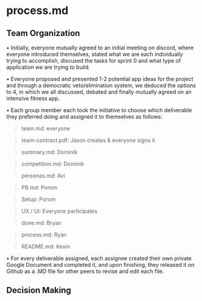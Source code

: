 # process.md

## Team Organization

• Initially, everyone mutually agreed to an initial meeting on discord, where everyone introduced themselves, stated what we are each individually trying to  accomplish,   discused the tasks for sprint 0 and what type of application we are trying to build. 

• Everyone proposed and presented 1-2 potential app ideas for the project and through a democratic veto/elimination system, we deduced the options to 4, in which we all   discussed, debated and finally mutually agreed on an intensive fitness app.

• Each group member each took the initiative to choose which deliverable they preferred doing and assigned it to themselves as follows:  

> team.md: everyone 

> team-contract.pdf: Jason creates & everyone signs it

> summary.md: Dominik

> competition.md: Dominik 

> personas.md: Avi

> PB.md: Porom

> Setup: Porom

> UX / UI: Everyone participates

> done.md: Bryan 

> process.md: Ryan

> README.md: Kevin 

• For every deliverable assigned, each assignee created their own private Google Document and completed it, and upon finishing, they released it on Github as a .MD file for other peers to revise and edit each file. 

## Decision Making
